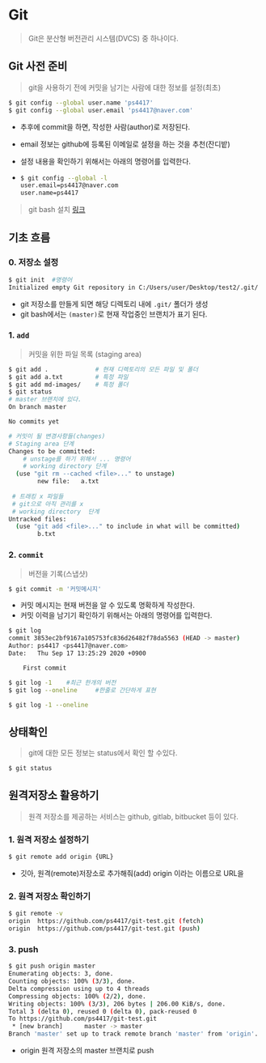 # Git

> Git은 분산형 버전관리 시스템(DVCS) 중 하나이다.

## Git 사전 준비

> git을 사용하기 전에 커밋을 남기는 사람에 대한 정보를 설정(최초)

```bash
$ git config --global user.name 'ps4417'
$ git config --global user.email 'ps4417@naver.com'
```

* 추후에 commit을 하면, 작성한 사람(author)로 저장된다.

* email 정보는 github에 등록된 이메일로 설정을 하는 것을 추천(잔디밭)

* 설정 내용을 확인하기 위해서는 아래의 명령어를 입력한다.

* ````bash
  $ git config --global -l
  user.email=ps4417@naver.com
  user.name=ps4417
  ````

> git bash 설치 [링크](www.google.com)

## 기초 흐름

### 0. 저장소 설정

```bash
$ git init  #명령어
Initialized empty Git repository in C:/Users/user/Desktop/test2/.git/   #결과
```

* git 저장소를 만들게 되면 해당 디렉토리 내에 `.git/` 폴더가 생성
* git bash에서는  `(master)`로 현재 작업중인 브랜치가 표기 된다.

### 1. `add`

> 커밋을 위한 파일 목록 (staging area)

```bash
$ git add .  			# 현재 디렉토리의 모든 파일 및 폴더
$ git add a.txt  		# 특정 파일
$ git add md-images/  	# 특정 폴더
$ git status
# master 브랜치에 있다.
On branch master

No commits yet

# 커밋이 될 변경사항들(changes)
# Staging area 단계
Changes to be committed:
	# unstage를 하기 위해서 ... 명령어
	# working directory 단계
  (use "git rm --cached <file>..." to unstage)
        new file:   a.txt
        
 # 트래킹 x 파일들
 # git으로 아직 관리를 x
 # working directory  단계
Untracked files:
  (use "git add <file>..." to include in what will be committed)
        b.txt


```

### 2. `commit`

> 버전을 기록(스냅샷)

```bash
$ git commit -m '커밋메시지'
```

* 커밋 메시지는 현재 버전을 알 수 있도록 명확하게 작성한다.
* 커밋 이력을 남기기 확인하기 위해서는 아래의 명령어를 입력한다.

```bash
$ git log
commit 3853ec2bf9167a105753fc836d26482f78da5563 (HEAD -> master)
Author: ps4417 <ps4417@naver.com>
Date:   Thu Sep 17 13:25:29 2020 +0900

    First commit

$ git log -1	#최근 한개의 버전
$ git log --oneline 	#한줄로 간단하게 표현

$ git log -1 --oneline	
```

## 상태확인

> git에 대한 모든 정보는 status에서 확인 할 수있다.

```bash
$ git status
```

## 원격저장소 활용하기

> 원격 저장소를 제공하는 서비스는 github, gitlab, bitbucket 등이 있다.

### 1. 원격 저장소 설정하기

```bash
$ git remote add origin {URL}
```

* 깃아, 원격(remote)저장소로 추가해줘(add) origin 이라는 이름으로 URL을

### 2. 원격 저장소 확인하기

```bash
$ git remote -v
origin  https://github.com/ps4417/git-test.git (fetch)
origin  https://github.com/ps4417/git-test.git (push)
```

### 3. push

```bash
$ git push origin master
Enumerating objects: 3, done.
Counting objects: 100% (3/3), done.
Delta compression using up to 4 threads
Compressing objects: 100% (2/2), done.
Writing objects: 100% (3/3), 206 bytes | 206.00 KiB/s, done.
Total 3 (delta 0), reused 0 (delta 0), pack-reused 0
To https://github.com/ps4417/git-test.git
 * [new branch]      master -> master
Branch 'master' set up to track remote branch 'master' from 'origin'.
```

* origin 원격 저장소의  master 브랜치로 push